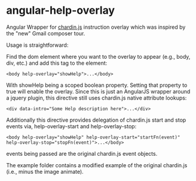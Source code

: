 angular-help-overlay
====================

Angular Wrapper for [chardin.js](https://github.com/heelhook/chardin.js "Chardin.js") instruction overlay which was inspired by the "new" Gmail composer tour.

Usage is straightforward:

Find the dom element where you want to the overlay to appear (e.g., body, div, etc.) and add this tag to the element:

```
<body help-overlay="showHelp">...</body>
```

With showHelp being a scoped boolean property. Setting that property to true will enable the overlay. Since this is just
an AngularJS wrapper around a jquery plugin, this directive still uses chardin.js native attribute lookups:

```
<div data-intro="Some Help description here">...</div>
```

Additionally this directive provides delegation of chardin.js start and stop events via, help-overlay-start and
help-overlay-stop:

```
<body help-overlay="showHelp" help-overlay-start="startFn(event)" help-overlay-stop="stopFn(event)">...</body>
```

events being passed are the original chardin.js event objects.

The example folder contains a modified example of the original chardin.js (i.e., minus the image animate).
